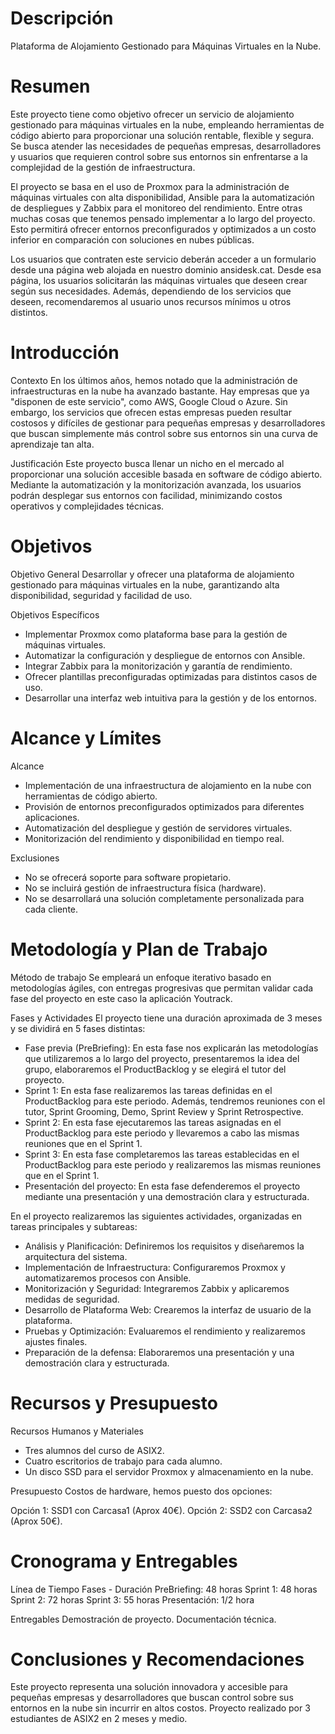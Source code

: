 # Descripción
Plataforma de Alojamiento Gestionado para Máquinas Virtuales en la Nube.

# Resumen 
Este proyecto tiene como objetivo ofrecer un servicio de alojamiento gestionado para máquinas virtuales en la nube, empleando herramientas de código abierto para proporcionar una solución rentable, flexible y segura. Se busca atender las necesidades de pequeñas empresas, desarrolladores y usuarios que requieren control sobre sus entornos sin enfrentarse a la complejidad de la gestión de infraestructura.

El proyecto se basa en el uso de Proxmox para la administración de máquinas virtuales con alta disponibilidad, Ansible para la automatización de despliegues y Zabbix para el monitoreo del rendimiento. Entre otras muchas cosas que tenemos pensado implementar a lo largo del proyecto. Esto permitirá ofrecer entornos preconfigurados y optimizados a un costo inferior en comparación con soluciones en nubes públicas.

Los usuarios que contraten este servicio deberán acceder a un formulario desde una página web alojada en nuestro dominio ansidesk.cat. Desde esa página, los usuarios solicitarán las máquinas virtuales que deseen crear según sus necesidades. Además, dependiendo de los servicios que deseen, recomendaremos al usuario unos recursos mínimos u otros distintos.

# Introducción 
Contexto 
En los últimos años, hemos notado que la administración de infraestructuras en la nube ha avanzado bastante. Hay empresas que ya "disponen de este servicio", como AWS, Google Cloud o Azure. Sin embargo, los servicios que ofrecen estas empresas pueden resultar costosos y difíciles de gestionar para pequeñas empresas y desarrolladores que buscan simplemente más control sobre sus entornos sin una curva de aprendizaje tan alta.

Justificación 
Este proyecto busca llenar un nicho en el mercado al proporcionar una solución accesible basada en software de código abierto. Mediante la automatización y la monitorización avanzada, los usuarios podrán desplegar sus entornos con facilidad, minimizando costos operativos y complejidades técnicas.

# Objetivos 
Objetivo General 
Desarrollar y ofrecer una plataforma de alojamiento gestionado para máquinas virtuales en la nube, garantizando alta disponibilidad, seguridad y facilidad de uso.

Objetivos Específicos 
- Implementar Proxmox como plataforma base para la gestión de máquinas virtuales.
- Automatizar la configuración y despliegue de entornos con Ansible.
- Integrar Zabbix para la monitorización y garantía de rendimiento.
- Ofrecer plantillas preconfiguradas optimizadas para distintos casos de uso.
- Desarrollar una interfaz web intuitiva para la gestión y de los entornos.

# Alcance y Límites 
Alcance 
- Implementación de una infraestructura de alojamiento en la nube con herramientas de código abierto.
- Provisión de entornos preconfigurados optimizados para diferentes aplicaciones.
- Automatización del despliegue y gestión de servidores virtuales.
- Monitorización del rendimiento y disponibilidad en tiempo real.

Exclusiones 
- No se ofrecerá soporte para software propietario.
- No se incluirá gestión de infraestructura física (hardware).
- No se desarrollará una solución completamente personalizada para cada cliente.

# Metodología y Plan de Trabajo 
Método de trabajo 
Se empleará un enfoque iterativo basado en metodologías ágiles, con entregas progresivas que permitan validar cada fase del proyecto en este caso la aplicación Youtrack.

Fases y Actividades 
El proyecto tiene una duración aproximada de 3 meses y se dividirá en 5 fases distintas:

- Fase previa (PreBriefing): En esta fase nos explicarán las metodologías que utilizaremos a lo largo del proyecto, presentaremos la idea del grupo, elaboraremos el ProductBacklog y se elegirá el tutor del proyecto.
- Sprint 1: En esta fase realizaremos las tareas definidas en el ProductBacklog para este periodo. Además, tendremos reuniones con el tutor, Sprint Grooming, Demo, Sprint Review y Sprint Retrospective.
- Sprint 2: En esta fase ejecutaremos las tareas asignadas en el ProductBacklog para este periodo y llevaremos a cabo las mismas reuniones que en el Sprint 1.
- Sprint 3: En esta fase completaremos las tareas establecidas en el ProductBacklog para este periodo y realizaremos las mismas reuniones que en el Sprint 1.
- Presentación del proyecto: En esta fase defenderemos el proyecto mediante una presentación y una demostración clara y estructurada.

En el proyecto realizaremos las siguientes actividades, organizadas en tareas principales y subtareas:

- Análisis y Planificación: Definiremos los requisitos y diseñaremos la arquitectura del sistema.
- Implementación de Infraestructura: Configuraremos Proxmox y automatizaremos procesos con Ansible.
- Monitorización y Seguridad: Integraremos Zabbix y aplicaremos medidas de seguridad.
- Desarrollo de Plataforma Web: Crearemos la interfaz de usuario de la plataforma.
- Pruebas y Optimización: Evaluaremos el rendimiento y realizaremos ajustes finales.
- Preparación de la defensa: Elaboraremos una presentación y una demostración clara y estructurada.

# Recursos y Presupuesto 
Recursos Humanos y Materiales 
- Tres alumnos del curso de ASIX2.
- Cuatro escritorios de trabajo para cada alumno.
- Un disco SSD para el servidor Proxmox y almacenamiento en la nube.

Presupuesto 
Costos de hardware, hemos puesto dos opciones:

Opción 1: SSD1 con Carcasa1 (Aprox 40€).
Opción 2: SSD2 con Carcasa2 (Aprox 50€).

# Cronograma y Entregables 
Línea de Tiempo 
Fases - Duración
PreBriefing: 48 horas
Sprint 1: 48 horas
Sprint 2: 72 horas
Sprint 3: 55 horas
Presentación: 1/2 hora

Entregables 
Demostración de proyecto.
Documentación técnica.

# Conclusiones y Recomendaciones 
Este proyecto representa una solución innovadora y accesible para pequeñas empresas y desarrolladores que buscan control sobre sus entornos en la nube sin incurrir en altos costos.
Proyecto realizado por 3 estudiantes de ASIX2 en 2 meses y medio.
